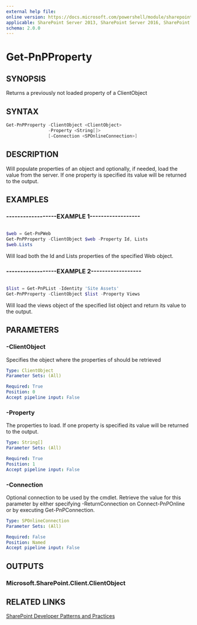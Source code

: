 ```yaml
---
external help file:
online version: https://docs.microsoft.com/powershell/module/sharepoint-pnp/get-pnpproperty
applicable: SharePoint Server 2013, SharePoint Server 2016, SharePoint Server 2019, SharePoint Online
schema: 2.0.0
---
```

# Get-PnPProperty

## SYNOPSIS
Returns a previously not loaded property of a ClientObject

## SYNTAX 

```powershell
Get-PnPProperty -ClientObject <ClientObject>
                -Property <String[]>
                [-Connection <SPOnlineConnection>]
```

## DESCRIPTION
Will populate properties of an object and optionally, if needed, load the value from the server. If one property is specified its value will be returned to the output.

## EXAMPLES

### ------------------EXAMPLE 1------------------
```powershell

$web = Get-PnPWeb
Get-PnPProperty -ClientObject $web -Property Id, Lists
$web.Lists
```

Will load both the Id and Lists properties of the specified Web object.

### ------------------EXAMPLE 2------------------
```powershell

$list = Get-PnPList -Identity 'Site Assets'
Get-PnPProperty -ClientObject $list -Property Views
```

Will load the views object of the specified list object and return its value to the output.

## PARAMETERS

### -ClientObject
Specifies the object where the properties of should be retrieved

```yaml
Type: ClientObject
Parameter Sets: (All)

Required: True
Position: 0
Accept pipeline input: False
```

### -Property
The properties to load. If one property is specified its value will be returned to the output.

```yaml
Type: String[]
Parameter Sets: (All)

Required: True
Position: 1
Accept pipeline input: False
```

### -Connection
Optional connection to be used by the cmdlet. Retrieve the value for this parameter by either specifying -ReturnConnection on Connect-PnPOnline or by executing Get-PnPConnection.

```yaml
Type: SPOnlineConnection
Parameter Sets: (All)

Required: False
Position: Named
Accept pipeline input: False
```

## OUTPUTS

### Microsoft.SharePoint.Client.ClientObject

## RELATED LINKS

[SharePoint Developer Patterns and Practices](https://aka.ms/sppnp)
